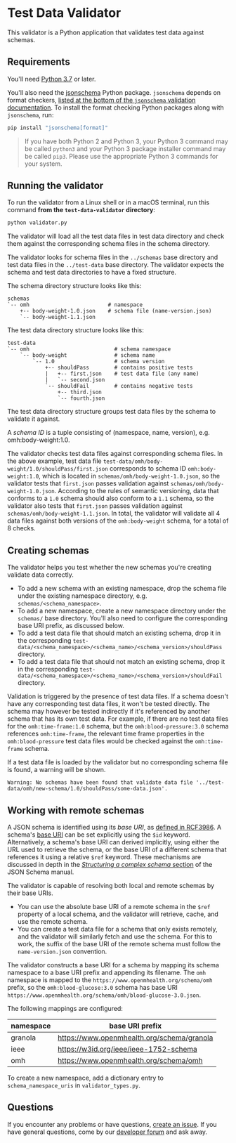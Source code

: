 # Test Data Validator

This validator is a Python application that validates test data against schemas.

## Requirements

You'll need [Python 3.7](https://www.python.org/downloads/) or later.
 
You'll also need the [jsonschema](https://pypi.org/project/jsonschema/) Python package. `jsonschema` depends on format checkers, [listed at the bottom of the `jsonschema` validation documentation](https://python-jsonschema.readthedocs.io/en/stable/validate/#validating-formats). To install the format checking Python packages along with `jsonschema`, run: 

```sh
pip install "jsonschema[format]"
```

> If you have both Python 2 and Python 3, your Python 3 command may be called `python3` and your Python 3 package installer command may be called `pip3`. Please use the appropriate Python 3 commands for your system. 

## Running the validator
To run the validator from a Linux shell or in a macOS terminal, run this command **from the `test-data-validator` directory**:

```sh
python validator.py
```

The validator will load all the test data files in test data directory and check them against the corresponding schema files in the schema directory.

The validator looks for schema files in the `../schemas` base directory and test data files in the `../test-data` 
base directory. The validator expects the schema and test data directories to have a fixed structure.

The schema directory structure looks like this:

    schemas
    `-- omh                         # namespace
        +-- body-weight-1.0.json    # schema file (name-version.json)
        `-- body-weight-1.1.json    

The test data directory structure looks like this:
  
    test-data
    `-- omh                           # schema namespace
        `-- body-weight               # schema name
            `-- 1.0                   # schema version
                +-- shouldPass        # contains positive tests
                |   +-- first.json    # test data file (any name)
                |   `-- second.json      
                `-- shouldFail        # contains negative tests
                    +-- third.json      
                    `-- fourth.json

The test data directory structure groups test data files by the schema to validate it against.

A _schema ID_ is a tuple consisting of (namespace, name, version), e.g. omh:body-weight:1.0.

The validator checks test data files against corresponding schema files. In the above example, test data file `test-data/omh/body-weight/1.0/shouldPass/first.json` corresponds to schema ID `omh:body-weight:1.0`, which is located in `schemas/omh/body-weight-1.0.json`, so the validator tests that `first.json` passes validation against `schemas/omh/body-weight-1.0.json`. According to the rules of semantic versioning, data that conforms to a `1.0` schema should also conform to a `1.1` schema, so the validator also tests that `first.json` passes validation against `schemas/omh/body-weight-1.1.json`. In total, the validator will validate all 4 data files against both versions of the `omh:body-weight` schema, for a total of 8 checks.


## Creating schemas

The validator helps you test whether the new schemas you're creating validate data correctly. 

* To add a new schema with an existing namespace, drop the schema file under the existing namespace directory, e.g. `schemas/<schema_namespace>`. 
* To add a new namespace, create a new namespace directory under the `schemas/` base directory. You'll also need to configure the corresponding base URI prefix, as discussed below. 
* To add a test data file that should match an existing schema, drop it in the corresponding `test-data/<schema_namespace>/<schema_name>/<schema_version>/shouldPass` directory. 
* To add a test data file that should not  match an existing schema, drop it in the corresponding `test-data/<schema_namespace>/<schema_name>/<schema_version>/shouldFail` directory.

Validation is triggered by the presence of test data files. If a schema doesn't have any corresponding test data files, it won't be tested directly. The schema may however be tested indirectly if it's referenced by another schema that has its own test data. For example, if there are no test data files for the `omh:time-frame:1.0` schema, but the `omh:blood-pressure:3.0` schema references `omh:time-frame`, the relevant time frame properties in the `omh:blood-pressure` test data files would be checked against the `omh:time-frame` schema. 

If a test data file is loaded by the validator but no corresponding schema file is found, a warning will be shown.
```
Warning: No schemas have been found that validate data file '../test-data/omh/new-schema/1.0/shouldPass/some-data.json'.
```


## Working with remote schemas

A JSON schema is identified using its _base URI_, as [defined in RCF3986](https://datatracker.ietf.org/doc/html/rfc3986#section-5). A schema's [base URI](https://json-schema.org/understanding-json-schema/structuring.html#base-uri) can be set explicitly using the `$id` keyword. Alternatively, a schema's base URI can derived implicitly, using either the URL used to retrieve the schema, or the base URI of a different schema that references it using a relative `$ref` keyword. These mechanisms are discussed in depth in the [_Structuring a complex schema_ section](https://json-schema.org/understanding-json-schema/structuring.html) of the JSON Schema manual.   

The validator is capable of resolving both local and remote schemas by their base URIs.

- You can use the absolute base URI of a remote schema in the `$ref` property of a local schema, and the validator will retrieve, cache, and use the remote schema.
- You can create a test data file for a schema that only exists remotely, and the validator will similarly fetch and use the schema. For this to work, the suffix of the base URI of the remote schema must follow the `name-version.json` convention.  

The validator constructs a base URI for a schema by mapping its schema namespace to a base URI prefix and appending its filename. The `omh` namespace is mapped to the `https://www.openmhealth.org/schema/omh` prefix, so the `omh:blood-glucose:3.0` schema has base URI `https://www.openmhealth.org/schema/omh/blood-glucose-3.0.json`.

The following mappings are configured:

| namespace | base URI prefix                            |
|-----------|--------------------------------------------|
| granola   | https://www.openmhealth.org/schema/granola |
| ieee      | https://w3id.org/ieee/ieee-1752-schema     |
| omh       | https://www.openmhealth.org/schema/omh     |


To create a new namespace, add a dictionary entry to `schema_namespace_uris` in `validator_types.py`.


## Questions
If you encounter any problems or have questions, [create an issue](https://github.com/openmhealth/schemas/issues). If
you have general questions, come by our [developer forum](https://groups.google.com/forum/#!forum/omh-developers) and
ask away. 
 
